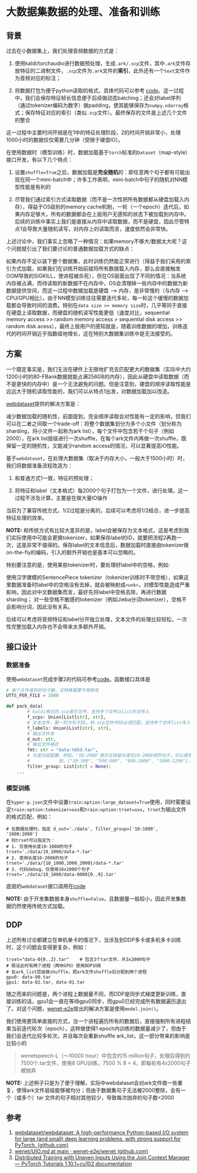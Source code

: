 
# 大数据集数据的处理、准备和训练

## 背景

过去在小数据集上，我们处理音频数据的方式是：

1. 使用kaldi/torchaudio进行数据预处理，生成`.ark/.scp`文件，其中`.ark`文件存放特征的二进制文件，`.scp`文件为`.ark`文件的**索引**，此外还有一个`text`文件作为音频对应的标注；

2. 将数据打包为便于python读取的格式，具体代码可以参考 [code](https://github.com/maxwellzh/Transducer-dev/blob/e192070011b8e3ffa9ed818981e9321f12fe8117/cat/utils/pipeline/asr.py#L198)。这一过程中，我们会保存特征帧长信息便于后续做动态batching；还会对label序列（通过tokenizer编码为数字）做padding，使其能够保存为`numpy.ndarray`格式；保存特征对应的索引（类似`.scp`文件）。最终保存的文件是上述几个文件的整合

这一过程中主要时间开销是在1中的特征处理阶段，2的时间开销非常小，处理1000小时的数据仅仅需要几分钟（受限于硬盘IO）。

在使用数据时（模型训练）时，数据加载基于`torch`标准的`Dataset`（map-style）接口开发，有以下几个特点：

1. 设置`shuffle=True`之后，数据加载是**完全随机**的：即任意两个句子都有可能出现在同一个mini-batch中；许多工作表明，mini-batch中句子的随机对NN模型性能是有利的

2. 尽管我们通过索引方式读取数据（而不是一次性把所有数据都从硬盘加载入内存），得益于OS级别的memory cache机制，一轮（一个epoch）迭代后，如果内存足够大，所有的数据都会在上层用户无感知的状态下被加载到内存中。后续的训练中事实上我们是直接从内存中读取数据，而不是硬盘，因此尽管特点1会导致大量随机读写，对内存上的读取而言，速度依然会非常快。

上述讨论中，我们事实上忽略了一种情况：如果memory不够大/数据太大呢？这个问题就引出了我们要讨论的普通数据加载方式的缺点：

如果内存不足以装下整个数据集，此时训练仍然能正常进行（得益于我们采用的索引方式加载，如果我们在训练开始前就将所有数据载入内存，那么会直接触发OOM导致的SIGKILL，使进程被杀死），但在OS层面出现了不同的情况：当系统内存被占满，而待读取的新数据不在内存中，OS会清理掉一些内存中的数据为新数据提供空间，而这一过程中数据加载是硬盘 --> 内存，是非常慢的（与内存 --> CPU/GPU相比）。由于NN模型训练往往需要迭代多轮，每一轮这个缓慢的数据加载都会导致时间的浪费。特别在`data size >> memory size`时，几乎等同于直接在硬盘上读取数据，而硬盘的随机读写性能更低（速度对比，sequential memory access >> random memory access > sequential disk access >> random disk acess），最终上层用户的感知就是，随着训练数据的增加，训练迭代的时间开销近乎指数级地增长，这在特别大数据集训练中是无法接受的。

## 方案

一个既定事实是，我们无法在硬件上无限地扩充去匹配更大的数据集（实际中大约1200小时的80-FBank数据就能占满256GB的内存），因此从硬盘中读取数据（而不是更快的内存中）是一个无法避免的问题。但是注意到，硬盘的顺序读取性能是远远大于随机读取性能的，我们可以从特点1出发，对数据加载加以改造。

[webdataset](https://github.com/webdataset/webdataset)提供的解决方案是：

减少数据加载的随机性，前面提到，完全顺序读取会对性能有一定的影响，但我们可以在二者之间取一个trade-off：将整个数据集划分为多个小文件（划分称为sharding，将小文件一起称为ark list），每个文件中包含若干个句子（例如2000），在ark list层级进行一次shuffle，在每个ark文件内再做一次shuffle，既保留一定的随机性，又能减少random access的情况，可以显著提高IO性能。

基于`webdataset`，在处理大数据集（取决于内存大小，一般大于1500小时）时，我们将数据准备流程改造为：

1. 和普通方式1一致，特征的预处理；

2. 将特征和label（文本格式）每2000个句子打包为一个文件，进行处理。这一过程不涉及计算，主要是在做大量IO操作

当前为了兼容传统方式，1/2过程是分离的，后续可以考虑将1/2结合，进一步提高特征处理的效率。

**NOTE:**
和传统方式有比较大差异的是，label会被保存为文本格式，这是考虑到我们实际使用中可能会更换tokenizer，如果保存label的ID，就要把流程2再跑一次，这是非常不值得的。保存label的文本信息后，数据加载时直接由tokenizer做on-the-fly的编码，引入的额外开销也是基本可以忽略的。

特别要注意的是，使用某些tokenizer时，要处理好label中的空格，例如:

使用汉字建模的SentencePiece tokenizer（tokenizer训练时不带空格），如果这里数据准备时label中的空格没有去掉，就会被映射成`<unk>`，对模型性能造成严重影响，因此对中文数据集而言，最好先将label中空格去除，再进行数据sharding；
对一些空格不敏感的tokenizer（例如Jieba分词tokenizer），空格不会影响分词，因此没有关系。

后续可以考虑将音频特征和label分开独立处理，文本文件的处理比较轻松，一次性完整加载入内存也不会带来太多额外开销。

## 接口设计

### 数据准备
使用`webdataset`完成步骤2的代码可参考[code](https://github.com/maxwellzh/Transducer-dev/blob/main/egs/wenetspeech/local/prep_wds.py#L16)。函数接口具体是

```python
# 每个文件保存的句子数，无特殊需要不用修改
UTTS_PER_FILE = 2000

def pack_data(
        # kaldi格式的.scp索引文件，支持多个文件以list形式传入
        f_scps: Union[List[str], str],
        # 文本文件，第一列为句子ID，和.scp文件中ID必须匹配，支持多个文件list传入
        f_labels: Union[List[str], str],
        # 输出文件夹
        d_out: str,
        # 输出文件格式
        fmt: str = "data-%05d.tar",
        # 长度分组配置，例如，"10:2000"表示仅保留长度在10-2000帧的句子，可以使用多个进行分组
        #           如，["10:500", "500:800", "800:1000", "1000:1200"]，不同长度组的文件会被保存在对应文件夹内
        filter_group: List[str] = None):
    ...
```

### 模型训练

在`hyper-p.json`文件中设置`train:option:large_dataset=True`使用，同时需要设定`train:option:tokenizer=xxx`和`train:option:trset=xxx`，`trset`为输出文件的格式匹配，例如：

```
# 在数据处理时，指定 d_out='./data', filter_group=['10:1000', '1000:2000']
# 则trset可以指定为：
# 1. 仅使用长度10-1000的句子
trset='./data/10_1000/data-*.tar'
# 2. 使用长度10-2000的句子
trset='./data/{10_1000,1000_2000}/data-*.tar'
# 3. 代码debug，仅使用10x2000个句子
trset='./data/10_1000/data-0000{0..9}.tar'
```

底层的`webdataset`接口调用在[code](https://github.com/maxwellzh/Transducer-dev/blob/main/cat/shared/manager.py#L82)

**NOTE:** 由于开发集数据本身`shuffle=False`，且数据量一般较小，因此开发集数据仍然使用传统方式加载。

## DDP

上述所有讨论都建立在单机单卡的情况下，当涉及到DDP多卡或多机多卡训练时，这个问题会变得更复杂，例如：

```
trset="data-0{0..2}.tar"    # 包含3个tar文件，共3x2000句子
# 假设此时有两个进程（两块GPU）使用DDP训练
# 在ark_list层级做shuffle，把ark文件shuffle后分配到两个进程
gpu0: data-00.tar
gpu1: data-02.tar, data-01.tar
```

随之而来的问题是，两个进程上数据量不同，而DDP是同步式梯度更新训练，直接训练的话，gpu1会一直在等待gpu0同步，而gpu0已经完成所有数据遍历退出了。对这个问题，[wenet-e2e](https://github.com/wenet-e2e/wenet/blob/main/docs/UIO.md#qa)提出的解决方案是使用`model.join()`。

我们使用更简单直接的方式，当一个进程遍历所有的数据后，直接强制所有进程结束当前迭代轮次（epoch），这样做使得1 epoch内训练的数据量减少了，但由于我们会迭代比较多轮次，并且每次会重新shuffle ark_list，这一部分带来的影响是比较小的

> wenetspeech-L（～10000 hour）中包含约15 million句子，处理后得到约7500个.tar文件，使用8 GPU训练，7500 % 8 = 4，即每轮有4x2000句子被抛弃

**NOTE:**
上述例子只是为了便于理解，实际中webdataset会对ark文件做一些重复，使得ark文件层级能够被均分；但由于数据集句子无法被2000整除，会有一个（或多个）tar 文件的句子相对其他较少，导致每次抛弃的句子数<2000

## 参考

1. [webdataset/webdataset: A high-performance Python-based I/O system for large (and small) deep learning problems, with strong support for PyTorch. (github.com)](https://github.com/webdataset/webdataset)
2. [wenet/UIO.md at main · wenet-e2e/wenet (github.com)](https://github.com/wenet-e2e/wenet/blob/main/docs/UIO.md)
3. [Distributed Training with Uneven Inputs Using the Join Context Manager — PyTorch Tutorials 1.10.1+cu102 documentation](https://pytorch.org/tutorials/advanced/generic_join.html#how-does-join-work)

